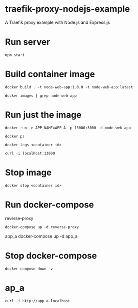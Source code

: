 # traefik-proxy-nodejs-example
A Traefik proxy example with Node.js and Express.js
# Run server

    npm start

# Build container image

    docker build . -t node-web-app:1.0.0 -t node-web-app:latest

    docker images | grep node-web-app

# Run just the image

    docker run -e APP_NAME=APP_A -p 13000:3000 -d node-web-app

    docker ps

    docker logs <container id>

    curl -i localhost:13000

# Stop image

    docker stop <container id>

# Run docker-compose

reverse-proxy

    docker-compose up -d reverse-proxy

app_a
    docker-compose up -d app_a

# Stop docker-compose

    docker-compose down -v

# ap_a

    curl -i http://app_a.localhost
